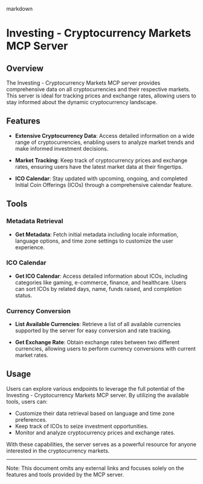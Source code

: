 markdown
# Investing - Cryptocurrency Markets MCP Server

## Overview

The Investing - Cryptocurrency Markets MCP server provides comprehensive data on all cryptocurrencies and their respective markets. This server is ideal for tracking prices and exchange rates, allowing users to stay informed about the dynamic cryptocurrency landscape.

## Features

- **Extensive Cryptocurrency Data**: Access detailed information on a wide range of cryptocurrencies, enabling users to analyze market trends and make informed investment decisions.
  
- **Market Tracking**: Keep track of cryptocurrency prices and exchange rates, ensuring users have the latest market data at their fingertips.
  
- **ICO Calendar**: Stay updated with upcoming, ongoing, and completed Initial Coin Offerings (ICOs) through a comprehensive calendar feature.

## Tools

### Metadata Retrieval
- **Get Metadata**: Fetch initial metadata including locale information, language options, and time zone settings to customize the user experience.

### ICO Calendar
- **Get ICO Calendar**: Access detailed information about ICOs, including categories like gaming, e-commerce, finance, and healthcare. Users can sort ICOs by related days, name, funds raised, and completion status.

### Currency Conversion
- **List Available Currencies**: Retrieve a list of all available currencies supported by the server for easy conversion and rate tracking.
  
- **Get Exchange Rate**: Obtain exchange rates between two different currencies, allowing users to perform currency conversions with current market rates.

## Usage

Users can explore various endpoints to leverage the full potential of the Investing - Cryptocurrency Markets MCP server. By utilizing the available tools, users can:

- Customize their data retrieval based on language and time zone preferences.
- Keep track of ICOs to seize investment opportunities.
- Monitor and analyze cryptocurrency prices and exchange rates.

With these capabilities, the server serves as a powerful resource for anyone interested in the cryptocurrency markets.

---
Note: This document omits any external links and focuses solely on the features and tools provided by the MCP server.